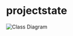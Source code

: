 # projectstate

![Class Diagram](http://www.plantuml.com/plantuml/proxy?src=https://raw.githubusercontent.com/jangala-dev/projectstate/main/UML/test01.puml)